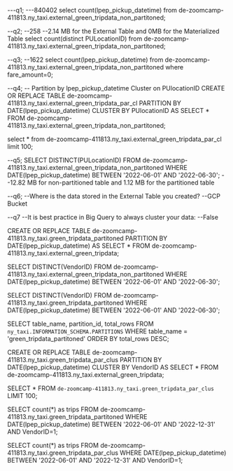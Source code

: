 ---q1; ---840402
select count(lpep_pickup_datetime) from de-zoomcamp-411813.ny_taxi.external_green_tripdata_non_partitoned;

--q2; --258
--2.14 MB for the External Table and 0MB for the Materialized Table
select count(distinct PULocationID) from de-zoomcamp-411813.ny_taxi.external_green_tripdata_non_partitoned;


--q3; --1622
select count(lpep_pickup_datetime) from de-zoomcamp-411813.ny_taxi.external_green_tripdata_non_partitoned where  fare_amount=0;

--q4;
-- Partition by lpep_pickup_datetime Cluster on PUlocationID 
CREATE OR REPLACE TABLE de-zoomcamp-411813.ny_taxi.external_green_tripdata_par_cl
PARTITION BY DATE(lpep_pickup_datetime)
CLUSTER BY PUlocationID AS
SELECT * FROM de-zoomcamp-411813.ny_taxi.external_green_tripdata_non_partitoned;

select * from de-zoomcamp-411813.ny_taxi.external_green_tripdata_par_cl limit 100;

--q5;
SELECT DISTINCT(PULocationID)
FROM de-zoomcamp-411813.ny_taxi.external_green_tripdata_non_partitoned
WHERE DATE(lpep_pickup_datetime) BETWEEN '2022-06-01' AND '2022-06-30';
--12.82 MB for non-partitioned table and 1.12 MB for the partitioned table

--q6;
--Where is the data stored in the External Table you created?
--GCP Bucket

--q7
--It is best practice in Big Query to always cluster your data:
--False








CREATE OR REPLACE TABLE de-zoomcamp-411813.ny_taxi.green_tripdata_partitoned
PARTITION BY
  DATE(lpep_pickup_datetime) AS
SELECT * FROM de-zoomcamp-411813.ny_taxi.external_green_tripdata;

SELECT DISTINCT(VendorID)
FROM de-zoomcamp-411813.ny_taxi.external_green_tripdata_non_partitoned
WHERE DATE(lpep_pickup_datetime) BETWEEN '2022-06-01' AND '2022-06-30';

SELECT DISTINCT(VendorID)
FROM de-zoomcamp-411813.ny_taxi.green_tripdata_partitoned
WHERE DATE(lpep_pickup_datetime) BETWEEN '2022-06-01' AND '2022-06-30';


SELECT table_name, partition_id, total_rows
FROM `ny_taxi.INFORMATION_SCHEMA.PARTITIONS`
WHERE table_name = 'green_tripdata_partitoned'
ORDER BY total_rows DESC;


CREATE OR REPLACE TABLE de-zoomcamp-411813.ny_taxi.green_tripdata_par_clus
PARTITION BY DATE(lpep_pickup_datetime)
CLUSTER BY VendorID AS
SELECT * FROM de-zoomcamp-411813.ny_taxi.external_green_tripdata;

SELECT *  FROM  `de-zoomcamp-411813.ny_taxi.green_tripdata_par_clus` LIMIT 100;

SELECT count(*) as trips
FROM de-zoomcamp-411813.ny_taxi.green_tripdata_partitoned
WHERE DATE(lpep_pickup_datetime) BETWEEN '2022-06-01' AND '2022-12-31'
  AND VendorID=1;


SELECT count(*) as trips
FROM de-zoomcamp-411813.ny_taxi.green_tripdata_par_clus
WHERE DATE(lpep_pickup_datetime) BETWEEN '2022-06-01' AND '2022-12-31'
  AND VendorID=1;





